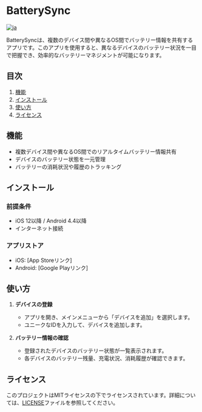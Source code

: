# BatterySync
[![ja](https://img.shields.io/badge/lang-ja-blue.svg)](https://github.com/epsilon-labs-llc/BatterySync/blob/main/README.md)

BatterySyncは、複数のデバイス間や異なるOS間でバッテリー情報を共有するアプリです。このアプリを使用すると、異なるデバイスのバッテリー状況を一目で把握でき、効率的なバッテリーマネジメントが可能になります。

## 目次
1. [機能](#機能)
2. [インストール](#インストール)
3. [使い方](#使い方)
4. [ライセンス](#ライセンス)

## 機能
- 複数デバイス間や異なるOS間でのリアルタイムバッテリー情報共有
- デバイスのバッテリー状態を一元管理
- バッテリーの消耗状況や履歴のトラッキング

## インストール
### 前提条件
- iOS 12以降 / Android 4.4以降
- インターネット接続

### アプリストア
- iOS: [App Storeリンク]
- Android: [Google Playリンク]

## 使い方
1. **デバイスの登録**
   - アプリを開き、メインメニューから「デバイスを追加」を選択します。
   - ユニークなIDを入力して、デバイスを追加します。

2. **バッテリー情報の確認**
   - 登録されたデバイスのバッテリー状態が一覧表示されます。
   - 各デバイスのバッテリー残量、充電状況、消耗履歴が確認できます。

## ライセンス
このプロジェクトはMITライセンスの下でライセンスされています。詳細については、[LICENSE](LICENSE)ファイルを参照してください。